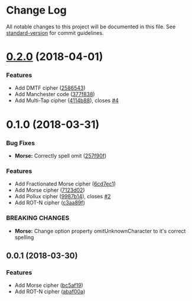# Change Log

All notable changes to this project will be documented in this file. See [standard-version](https://github.com/conventional-changelog/standard-version) for commit guidelines.

<a name="0.2.0"></a>
# [0.2.0](https://github.com/Developmint/cipher-collection/compare/v0.1.0...v0.2.0) (2018-04-01)


### Features

* Add DMTF cipher ([2586543](https://github.com/Developmint/cipher-collection/commit/2586543))
* Add Manchester code ([377f838](https://github.com/Developmint/cipher-collection/commit/377f838))
* Add Multi-Tap cipher ([4114b88](https://github.com/Developmint/cipher-collection/commit/4114b88)), closes [#4](https://github.com/Developmint/cipher-collection/issues/4)



<a name="0.1.0"></a>
# 0.1.0 (2018-03-31)


### Bug Fixes

* **Morse:** Correctly spell omit ([257f90f](https://github.com/Developmint/cipher-collection/commit/257f90f))


### Features

* Add Fractionated Morse cipher ([6cd7ec1](https://github.com/Developmint/cipher-collection/commit/6cd7ec1))
* Add Morse cipher ([7123d02](https://github.com/Developmint/cipher-collection/commit/7123d02))
* Add Pollux cipher ([9987b14](https://github.com/Developmint/cipher-collection/commit/9987b14)), closes [#2](https://github.com/Developmint/cipher-collection/issues/2)
* Add ROT-N cipher ([c3aa89f](https://github.com/Developmint/cipher-collection/commit/c3aa89f))


### BREAKING CHANGES

* **Morse:** Change option property omitUnknownCharacter to it's correct spelling



<a name="0.0.1"></a>
## 0.0.1 (2018-03-30)


### Features

* Add Morse cipher ([bc5af19](https://github.com/Developmint/cipher-collection/commit/bc5af19))
* Add ROT-N cipher ([abaf00a](https://github.com/Developmint/cipher-collection/commit/abaf00a))

